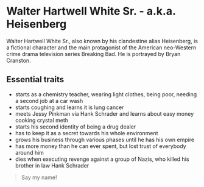 # Walter Hartwell White Sr. - a.k.a. Heisenberg
Walter Hartwell White Sr., also known by his clandestine alias Heisenberg, is a fictional character and the main protagonist of the American neo-Western crime drama television series Breaking Bad. He is portrayed by Bryan Cranston.
## Essential traits
* starts as a chemistry teacher, wearing light clothes, being poor, needing a second job at a car wash
* starts coughing and learns it is lung cancer
* meets Jessy Pinkman via Hank Schrader and learns about easy money cooking crystal meth
* starts his second identity of being a drug dealer
* has to keep it as a secret towards his whole environment
* grows his business through various phases until he has his own empire
* has more money than he can ever spent, but lost trust of everybody around him
* dies when executing revenge against a group of Nazis, who killed his brother in law Hank Schrader
> Say my name!